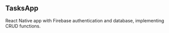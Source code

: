 ## TasksApp

React Native app with Firebase authentication and database, implementing CRUD functions.